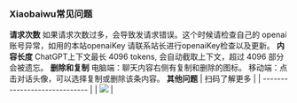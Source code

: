### Xiaobaiwu常见问题

**请求次数**
如果请求次数过多，会导致发请求错误。这个时候请检查自己的 openai 账号异常，如用的本站openaiKey
请联系站长进行openaiKey检查以及更新。
**内容长度**
ChatGPT上下文最长 4096 tokens, 会自动截取上下文，超过 4096 部分会被遗忘。
**删除和复制**
电脑端：聊天内容右侧有复制和删除的图标。
移动端：点击对话头像，可以选择复制或删除该条内容。
**其他问题**
| 扫码了解更多 |
| ----------------------------- |
| ![](/imgs/wxxiaoerlang.png) | 

